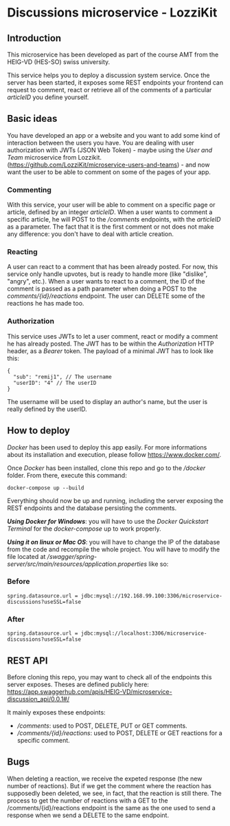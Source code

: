 # Discussions microservice - LozziKit

## Introduction

This microservice has been developed as part of the course AMT from the HEIG-VD (HES-SO) swiss university. 

This service helps you to deploy a discussion system service. Once the server has been started, it exposes some REST endpoints your frontend can request to comment, react or retrieve all of the comments of a particular _articleID_ you define yourself. 

## Basic ideas

You have developed an app or a website and you want to add some kind of interaction between the users you have. You are dealing with user authorization with JWTs (JSON Web Token) - maybe using the _User and Team_ microservice from Lozzikit. (https://github.com/LozziKit/microservice-users-and-teams) - and now want the user to be able to comment on some of the pages of your app. 

### Commenting

With this service, your user will be able to comment on a specific page or article, defined by an integer _articleID_. When a user wants to comment a specific article, he will POST to the _/comments_ endpoints, with the _articleID_ as a parameter. The fact that it is the first comment or not does not make any difference: you don't have to deal with article creation. 

### Reacting

A user can react to a comment that has been already posted. For now, this service only handle upvotes, but is ready to handle more (like "dislike", "angry", etc.). When a user wants to react to a comment, the ID of the comment is passed as a path parameter when doing a POST to the _comments/{id}/reactions_ endpoint. The user can DELETE some of the reactions he has made too. 

### Authorization

This service uses JWTs to let a user comment, react or modify a comment he has already posted. The JWT has to be within the _Authorization_ HTTP header, as a _Bearer_ token. The payload of a minimal JWT has to look like this:

```
{
  "sub": "remij1", // The username
  "userID": "4" // The userID
}
```

The username will be used to display an author's name, but the user is really defined by the userID.

## How to deploy

_Docker_ has been used to deploy this app easily. For more informations about its installation and execution, please follow https://www.docker.com/.

Once _Docker_ has been installed, clone this repo and go to the _/docker_ folder. From there, execute this command:

```
docker-compose up --build
``` 

Everything should now be up and running, including the server exposing the REST endpoints and the database persisting the comments. 

_**Using Docker for Windows**_: you will have to use the _Docker Quickstart Terminal_ for the _docker-compose_ up to work properly.

_**Using it on linux or Mac OS**_: you will have to change the IP of the database from the code and recompile the whole project. You will have to modify the file located at _/swagger/spring-server/src/main/resources/application.properties_ like so:
### Before
```
spring.datasource.url = jdbc:mysql://192.168.99.100:3306/microservice-discussions?useSSL=false 
```
### After
```
spring.datasource.url = jdbc:mysql://localhost:3306/microservice-discussions?useSSL=false 
```



## REST API

Before cloning this repo, you may want to check all of the endpoints this server exposes. Theses are defined publicly here: https://app.swaggerhub.com/apis/HEIG-VD/microservice-discussion_api/0.0.1#/

It mainly exposes these endpoints:
 - _/comments_: used to POST, DELETE, PUT or GET comments.
 - _/comments/{id}/reactions_: used to POST, DELETE or GET reactions for a specific comment. 

 ## Bugs

When deleting a reaction, we receive the expeted response (the new number of reactions). But if we get the comment where the reaction has supposedly been deleted, we see, in fact, that the reaction is still there. The process to get the number of reactions with a GET to the /comments/{id}/reactions endpoint is the same as the one used to send a response when we send a DELETE to the same endpoint. 
